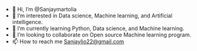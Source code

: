 - 👋 Hi, I’m @Sanjaymartolia
- 👀 I’m interested in Data science, Machine learning, and Artificial intelligence.
- 🌱 I’m currently learning Python, Data science, and Machine learning.
- 💞️ I’m looking to collaborate on Open source Machine learning program.
- 📫 How to reach me Sanjaylio22@gmail.com

<!---
Sanjaymartolia/Sanjaymartolia is a ✨ special ✨ repository because its `README.md` (this file) appears on your GitHub profile.
You can click the Preview link to take a look at your changes.
--->
